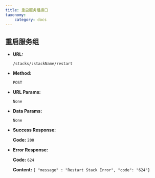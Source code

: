 ```yaml
---
title: 重启服务组接口
taxonomy:
    category: docs
---
```


## 重启服务组
 
* **URL:**

    `/stacks/:stackName/restart`

* **Method:**

    `POST`

* **URL Params:**

    `None`

* **Data Params:**

    `None`

* **Success Response:**

	**Code:** `200`

* **Error Response:**

	**Code:** `624`
  	
  	**Content:** `{ "message" : "Restart Stack Error", "code": "624"}`